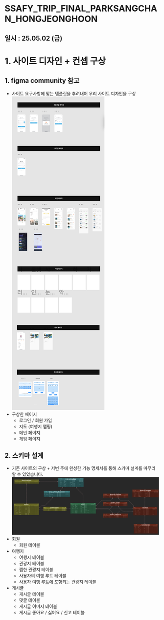 # SSAFY_TRIP_FINAL_PARKSANGCHAN_HONGJEONGHOON

## 일시 : 25.05.02 (금)

# 1. 사이트 디자인 + 컨셉 구상

## 1. figma community 참고

- 사이트 요구사항에 맞는 템플릿을 추려내어 우리 사이트 디자인을 구상
  ![allStyle.png](../img/250502/allStyle.png)
- 구상한 페이지
  - 로그인 / 회원 가입
  - 지도 (여행지 맵핑)
  - 메인 페이지
  - 게임 페이지

## 2. 스키마 설계

- 기존 사이트의 구상 + 저번 주에 완성한 기능 명세서를 통해 스키마 설계를 마무리 할 수 있었습니다.
  ![allErd.png](../img/250502/allErd.png)
- 회원
  - 회원 테이블
- 여행지
  - 여행지 테이블
  - 관광지 테이블
  - 찜한 관광지 테이블
  - 사용자의 여행 루트 테이블
  - 사용자 여행 루트에 포함되는 관광지 테이블
- 게시글
  - 게시글 테이블
  - 댓글 테이블
  - 게시글 이미지 테이블
  - 게시글 좋아요 / 싫어요 / 신고 테이블

